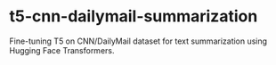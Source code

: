 # t5-cnn-dailymail-summarization
Fine-tuning T5 on CNN/DailyMail dataset for text summarization using Hugging Face Transformers.
